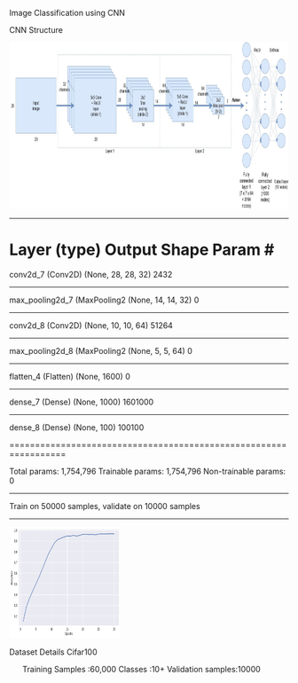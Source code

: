 Image Classification using CNN

CNN Structure


<img src="structure.jpg" height=300 width=900/>

_________________________________________________________________
Layer (type)                 Output Shape              Param #   
=================================================================
conv2d_7 (Conv2D)            (None, 28, 28, 32)        2432      
_________________________________________________________________
max_pooling2d_7 (MaxPooling2 (None, 14, 14, 32)        0         
_________________________________________________________________
conv2d_8 (Conv2D)            (None, 10, 10, 64)        51264     
_________________________________________________________________
max_pooling2d_8 (MaxPooling2 (None, 5, 5, 64)          0         
_________________________________________________________________
flatten_4 (Flatten)          (None, 1600)              0         
_________________________________________________________________
dense_7 (Dense)              (None, 1000)              1601000
_________________________________________________________________
dense_8 (Dense)              (None,  100)              100100

=================================================================

Total params: 1,754,796
Trainable params: 1,754,796
Non-trainable params: 0
_________________________________________________________________
Train on 50000 samples, validate on 10000 samples

------------------------------------------------------------------
<img src="accuracy.png" width=200, height=200/>

Dataset Details
Cifar100
<ul>
Training Samples :60,000
Classes :10+
Validation samples:10000
</ul>
